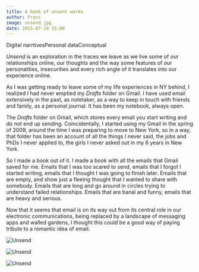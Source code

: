 ```yaml
---
title: A book of unsent words
author: Franc
image: unsend.jpg
date: 2015-07-19 15:00
---
```


<span class='project-tag'>Digital narrtives</span><span class='project-tag'>Personal data</span><span class='project-tag'>Conceptual</span>

_Unsend_ is an exploration in the traces we leave as we live some of our relationships online, our thoughts and the way some features of our personalities, insecurities and every rich angle of it translates into our experience online.

As I was getting ready to leave some of my life experiences in NY behind, I realized I had never emptied my _Drafts_ folder on Gmail. I have used email extensively in the past, as notetaker, as a way to keep in touch with friends and family, as a personal journal. It has been my notebook, always open.

The _Drafts_ folder on Gmail, which stores every email you start writing and do not end up sending. Coincidentally, I started using my Gmail in the spring of 2009, around the time I was preparing to move to New York, so in a way, that folder has been an account of all the things I never said, the jobs and PhDs I never applied to, the girls I never asked out in my 6 years in New York.

So I made a book out of it. I made a book with all the emails that Gmail saved for me. Emails that I was too scared to send, emails that I forgot I started writing, emails that I thought I was going to finish later. Emails that are empty, and show just a fleeing thought that I wanted to share with somebody. Emails that are long and go around in circles trying to understand failed relationships. Emails that are banal and funny, emails that are heavy and serious.

Now that it seems that email is on its way out from its central role in our electronic communications, being replaced by a landscape of messaging apps and walled gardens, I thought this could be a good way of paying tribute to a romantic idea of email.

![Unsend](assets/content/projects/unsend.jpg)

![Unsend](assets/content/projects/unsend2.png)

![Unsend](assets/content/projects/unsend3.png)
